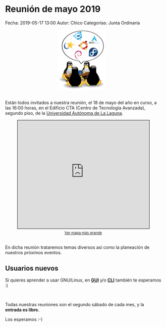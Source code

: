 Reunión de mayo 2019
==================================

Fecha: 2019-05-17 13:00
Autor:  Chico
Categorías: Junta Ordinaria

<center>
<a class="img-responsive" href="2016-10-16-invitacion-reunion-noviembre/LinuxParty.png"><img class="img-responsive" style="width:30%;height:auto;margin-right:12px;" src="2016-10-16-invitacion-reunion-noviembre/LinuxParty.png" alt="Reunión ordinaria enero" width="325" height="250"></a>
</center>

<br />

Están todos invitados a nuestra reunión, el 18 de mayo del año en curso, a las 16:00 horas, en el Edificio CTA (Centro de Tecnología Avanzada), segundo piso, de la [Universidad Autónoma de La Laguna](http://www.ual.mx/).

<!-- break -->

<center>
<iframe width="425" height="350" frameborder="0" scrolling="no" marginheight="0" marginwidth="0" src="https://www.openstreetmap.org/export/embed.html?bbox=-103.4356462955475%2C25.574507899056954%2C-103.42742800712587%2C25.580111141704645&amp;layer=mapnik&amp;marker=25.57730955316531%2C-103.43153715133667" style="border: 1px solid black"></iframe><br/><small><a href="https://www.openstreetmap.org/?mlat=25.57731&amp;mlon=-103.43154#map=17/25.57731/-103.43154">Ver mapa más grande</a></small>
</center>

<br />

En dicha reunión trataremos temas diversos así como la planeación de nuestros próximos eventos.

## Usuarios nuevos

Si quieres aprender a usar GNU/Linux, en __[GUI](https://es.wikipedia.org/wiki/Interfaz_gr%C3%A1fica_de_usuario)__ y/o __[CLI](https://es.wikipedia.org/wiki/L%C3%ADnea_de_comandos)__ también te esperamos :) 

<br />

Todas nuestras reuniones son el segundo sábado de cada mes, y la __entrada es libre.__

Los esperamos :-)
